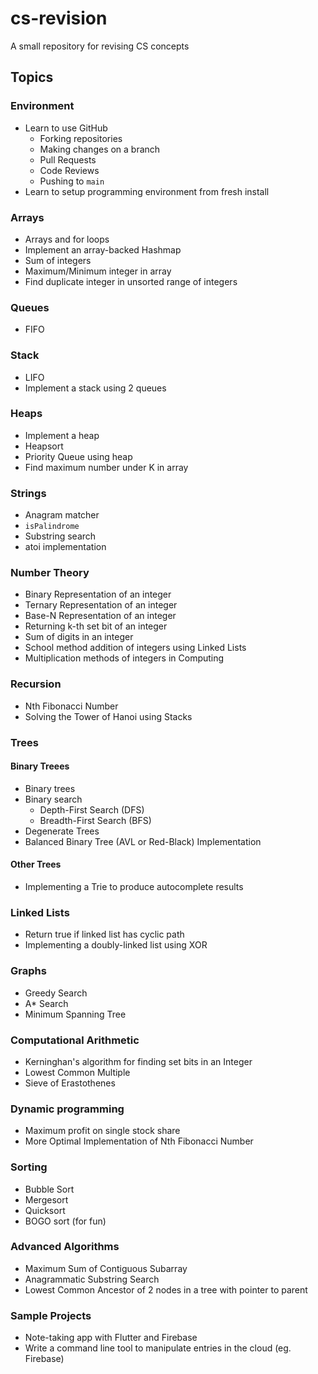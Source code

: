 # cs-revision
A small repository for revising CS concepts

## Topics
### Environment
- Learn to use GitHub
  - Forking repositories
  - Making changes on a branch
  - Pull Requests
  - Code Reviews
  - Pushing to `main`
- Learn to setup programming environment from fresh install

### Arrays
- Arrays and for loops
- Implement an array-backed Hashmap
- Sum of integers
- Maximum/Minimum integer in array
- Find duplicate integer in unsorted range of integers

### Queues
- FIFO

### Stack
- LIFO
- Implement a stack using 2 queues

### Heaps
- Implement a heap
- Heapsort
- Priority Queue using heap
- Find maximum number under K in array

### Strings
- Anagram matcher
- `isPalindrome`
- Substring search
- atoi implementation

### Number Theory
- Binary Representation of an integer
- Ternary Representation of an integer
- Base-N Representation of an integer
- Returning k-th set bit of an integer
- Sum of digits in an integer
- School method addition of integers using Linked Lists
- Multiplication methods of integers in Computing

### Recursion
- Nth Fibonacci Number
- Solving the Tower of Hanoi using Stacks

### Trees
#### Binary Treees
- Binary trees
- Binary search
  - Depth-First Search (DFS)
  - Breadth-First Search (BFS)
- Degenerate Trees
- Balanced Binary Tree (AVL or Red-Black) Implementation

#### Other Trees
- Implementing a Trie to produce autocomplete results

### Linked Lists
- Return true if linked list has cyclic path
- Implementing a doubly-linked list using XOR

### Graphs
- Greedy Search
- A* Search
- Minimum Spanning Tree

### Computational Arithmetic
- Kerninghan's algorithm for finding set bits in an Integer
- Lowest Common Multiple
- Sieve of Erastothenes

### Dynamic programming
- Maximum profit on single stock share
- More Optimal Implementation of Nth Fibonacci Number

### Sorting
- Bubble Sort
- Mergesort
- Quicksort
- BOGO sort (for fun)

### Advanced Algorithms
- Maximum Sum of Contiguous Subarray
- Anagrammatic Substring Search
- Lowest Common Ancestor of 2 nodes in a tree with pointer to parent

### Sample Projects
- Note-taking app with Flutter and Firebase
- Write a command line tool to manipulate entries in the cloud (eg. Firebase)
